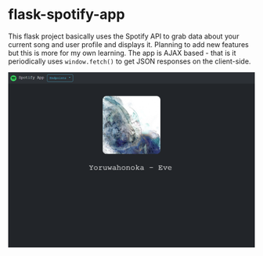 # flask-spotify-app

This flask project basically uses the Spotify API to grab data about your current song and user profile and displays it. Planning to add new features but this is more for my own learning.
The app is AJAX based - that is it periodically uses `window.fetch()` to get JSON responses on the client-side.


![flask-spotify-app](repo_assets/spotify-app-image.png)
